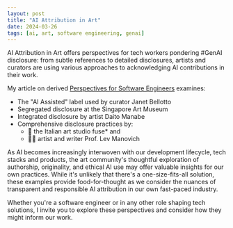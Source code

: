 ```yaml
---
layout: post
title: "AI Attribution in Art"
date: 2024-03-26
tags: [ai, art, software engineering, genai]
---
```


AI Attribution in Art offers perspectives for tech workers pondering #GenAI disclosure: from subtle references to detailed disclosures, artists and curators are using various approaches to acknowledging AI contributions in their work. 

My article on derived [Perspectives for Software Engineers](https://www.linkedin.com/posts/nilsdurner_genai-modernart-generativeai-activity-7178137327582519297-tv7J?utm_source=share&utm_medium=member_desktop) examines:
* The "AI Assisted" label used by curator Janet Bellotto
* Segregated disclosure at the Singapore Art Museum
* Integrated disclosure by artist Daito Manabe
* Comprehensive disclosure practices by:
    * 🌠 the Italian art studio fuse* and
    * 👨‍🎨 artist and writer Prof. Lev Manovich

As AI becomes increasingly interwoven with our development lifecycle, tech stacks and products, the art community's thoughtful exploration of authorship, originality, and ethical AI use may offer valuable insights for our own practices. While it's unlikely that there's a one-size-fits-all solution, these examples provide food-for-thought as we consider the nuances of transparent and responsible AI attribution in our own fast-paced industry.

Whether you're a software engineer or in any other role shaping tech solutions, I invite you to explore these perspectives and consider how they might inform our work.